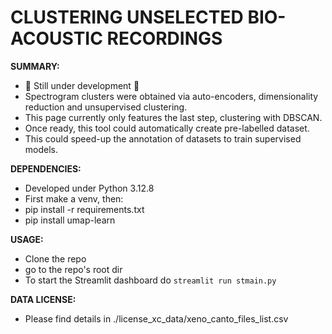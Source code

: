 # CLUSTERING UNSELECTED BIO-ACOUSTIC RECORDINGS

**SUMMARY:**
* :construction:  Still under development :construction:
* Spectrogram clusters were obtained via auto-encoders, dimensionality reduction and unsupervised clustering.
* This page currently only features the last step, clustering with DBSCAN.   
* Once ready, this tool could automatically create pre-labelled dataset.
* This could speed-up the annotation of datasets to train supervised models.      

**DEPENDENCIES:**
* Developed under Python 3.12.8
* First make a venv, then:
* pip install -r requirements.txt
* pip install umap-learn

**USAGE:**
* Clone the repo
* go to the repo's root dir
* To start the Streamlit dashboard do ```streamlit run stmain.py```

**DATA LICENSE:**
* Please find details in ./license_xc_data/xeno_canto_files_list.csv






